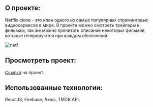## О проекте:
Netflix clone - это клон одного из самых популярных стриминговых видеосервисов в мире. В проекте можно смотреть трейлеры к фильмам, так же можно прочитать описание некоторых фильмов, которые генерируются при каждом обновлений.

![netf](https://user-images.githubusercontent.com/99174852/157896285-1e78a493-d21a-4569-8932-415ae648a0a5.png)

## Просмотреть проект:
[Ссылка](https://netflix-clone-c0d6b.web.app/) на проект.
## Использованные технологии:
ReactJS, Firebase, Axios, TMDB API.
